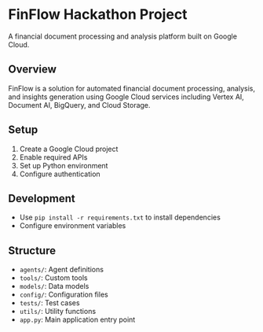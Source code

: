 # FinFlow Hackathon Project

A financial document processing and analysis platform built on Google Cloud.

## Overview
FinFlow is a solution for automated financial document processing, analysis, and insights generation using Google Cloud services including Vertex AI, Document AI, BigQuery, and Cloud Storage.

## Setup
1. Create a Google Cloud project
2. Enable required APIs
3. Set up Python environment
4. Configure authentication

## Development
- Use `pip install -r requirements.txt` to install dependencies
- Configure environment variables

## Structure
- `agents/`: Agent definitions
- `tools/`: Custom tools
- `models/`: Data models
- `config/`: Configuration files
- `tests/`: Test cases
- `utils/`: Utility functions
- `app.py`: Main application entry point
